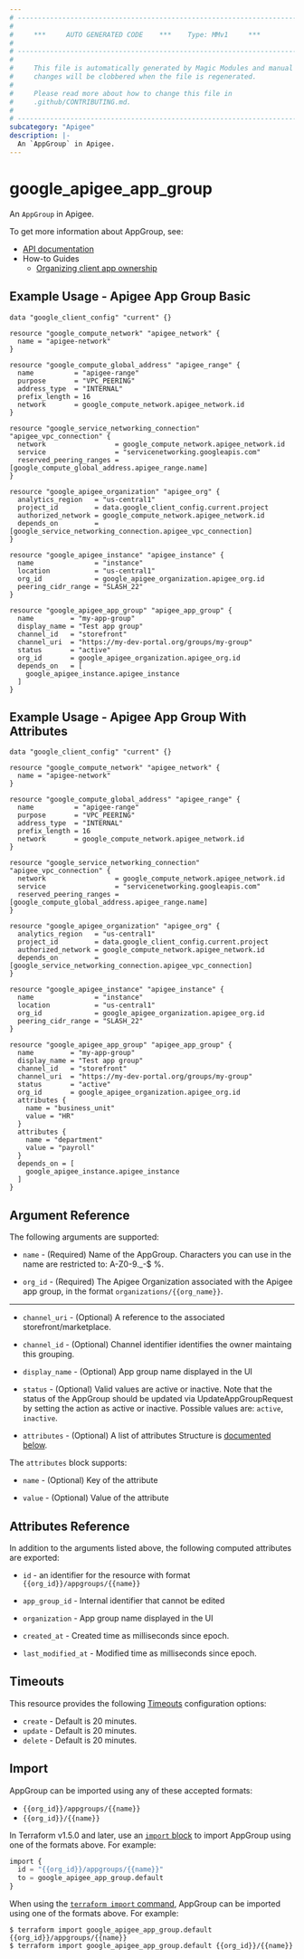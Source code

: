 ```yaml
---
# ----------------------------------------------------------------------------
#
#     ***     AUTO GENERATED CODE    ***    Type: MMv1     ***
#
# ----------------------------------------------------------------------------
#
#     This file is automatically generated by Magic Modules and manual
#     changes will be clobbered when the file is regenerated.
#
#     Please read more about how to change this file in
#     .github/CONTRIBUTING.md.
#
# ----------------------------------------------------------------------------
subcategory: "Apigee"
description: |-
  An `AppGroup` in Apigee.
---
```


# google_apigee_app_group

An `AppGroup` in Apigee.


To get more information about AppGroup, see:

* [API documentation](https://cloud.google.com/apigee/docs/reference/apis/apigee/rest/v1/organizations.appgroups)
* How-to Guides
    * [Organizing client app ownership](https://cloud.google.com/apigee/docs/api-platform/publish/organizing-client-app-ownership)

## Example Usage - Apigee App Group Basic


```hcl
data "google_client_config" "current" {}

resource "google_compute_network" "apigee_network" {
  name = "apigee-network"
}

resource "google_compute_global_address" "apigee_range" {
  name          = "apigee-range"
  purpose       = "VPC_PEERING"
  address_type  = "INTERNAL"
  prefix_length = 16
  network       = google_compute_network.apigee_network.id
}

resource "google_service_networking_connection" "apigee_vpc_connection" {
  network                 = google_compute_network.apigee_network.id
  service                 = "servicenetworking.googleapis.com"
  reserved_peering_ranges = [google_compute_global_address.apigee_range.name]
}

resource "google_apigee_organization" "apigee_org" {
  analytics_region   = "us-central1"
  project_id         = data.google_client_config.current.project
  authorized_network = google_compute_network.apigee_network.id
  depends_on         = [google_service_networking_connection.apigee_vpc_connection]
}

resource "google_apigee_instance" "apigee_instance" {
  name               = "instance"
  location           = "us-central1"
  org_id             = google_apigee_organization.apigee_org.id
  peering_cidr_range = "SLASH_22"
}

resource "google_apigee_app_group" "apigee_app_group" {
  name         = "my-app-group"
  display_name = "Test app group"
  channel_id   = "storefront"
  channel_uri  = "https://my-dev-portal.org/groups/my-group"
  status       = "active"
  org_id       = google_apigee_organization.apigee_org.id
  depends_on   = [
    google_apigee_instance.apigee_instance
  ]
}
```
## Example Usage - Apigee App Group With Attributes


```hcl
data "google_client_config" "current" {}

resource "google_compute_network" "apigee_network" {
  name = "apigee-network"
}

resource "google_compute_global_address" "apigee_range" {
  name          = "apigee-range"
  purpose       = "VPC_PEERING"
  address_type  = "INTERNAL"
  prefix_length = 16
  network       = google_compute_network.apigee_network.id
}

resource "google_service_networking_connection" "apigee_vpc_connection" {
  network                 = google_compute_network.apigee_network.id
  service                 = "servicenetworking.googleapis.com"
  reserved_peering_ranges = [google_compute_global_address.apigee_range.name]
}

resource "google_apigee_organization" "apigee_org" {
  analytics_region   = "us-central1"
  project_id         = data.google_client_config.current.project
  authorized_network = google_compute_network.apigee_network.id
  depends_on         = [google_service_networking_connection.apigee_vpc_connection]
}

resource "google_apigee_instance" "apigee_instance" {
  name               = "instance"
  location           = "us-central1"
  org_id             = google_apigee_organization.apigee_org.id
  peering_cidr_range = "SLASH_22"
}

resource "google_apigee_app_group" "apigee_app_group" {
  name         = "my-app-group"
  display_name = "Test app group"    
  channel_id   = "storefront"
  channel_uri  = "https://my-dev-portal.org/groups/my-group"
  status       = "active"
  org_id       = google_apigee_organization.apigee_org.id
  attributes {
    name = "business_unit"
    value = "HR"
  }
  attributes {
    name = "department"
    value = "payroll"
  }    
  depends_on = [
    google_apigee_instance.apigee_instance
  ]
}
```

## Argument Reference

The following arguments are supported:


* `name` -
  (Required)
  Name of the AppGroup. Characters you can use in the name are restricted to: A-Z0-9._-$ %.

* `org_id` -
  (Required)
  The Apigee Organization associated with the Apigee app group,
  in the format `organizations/{{org_name}}`.


- - -


* `channel_uri` -
  (Optional)
  A reference to the associated storefront/marketplace.

* `channel_id` -
  (Optional)
  Channel identifier identifies the owner maintaing this grouping.

* `display_name` -
  (Optional)
  App group name displayed in the UI

* `status` -
  (Optional)
  Valid values are active or inactive. Note that the status of the AppGroup should be updated via UpdateAppGroupRequest by setting the action as active or inactive.
  Possible values are: `active`, `inactive`.

* `attributes` -
  (Optional)
  A list of attributes
  Structure is [documented below](#nested_attributes).


<a name="nested_attributes"></a>The `attributes` block supports:

* `name` -
  (Optional)
  Key of the attribute

* `value` -
  (Optional)
  Value of the attribute

## Attributes Reference

In addition to the arguments listed above, the following computed attributes are exported:

* `id` - an identifier for the resource with format `{{org_id}}/appgroups/{{name}}`

* `app_group_id` -
  Internal identifier that cannot be edited

* `organization` -
  App group name displayed in the UI

* `created_at` -
  Created time as milliseconds since epoch.

* `last_modified_at` -
  Modified time as milliseconds since epoch.


## Timeouts

This resource provides the following
[Timeouts](https://developer.hashicorp.com/terraform/plugin/sdkv2/resources/retries-and-customizable-timeouts) configuration options:

- `create` - Default is 20 minutes.
- `update` - Default is 20 minutes.
- `delete` - Default is 20 minutes.

## Import


AppGroup can be imported using any of these accepted formats:

* `{{org_id}}/appgroups/{{name}}`
* `{{org_id}}/{{name}}`


In Terraform v1.5.0 and later, use an [`import` block](https://developer.hashicorp.com/terraform/language/import) to import AppGroup using one of the formats above. For example:

```tf
import {
  id = "{{org_id}}/appgroups/{{name}}"
  to = google_apigee_app_group.default
}
```

When using the [`terraform import` command](https://developer.hashicorp.com/terraform/cli/commands/import), AppGroup can be imported using one of the formats above. For example:

```
$ terraform import google_apigee_app_group.default {{org_id}}/appgroups/{{name}}
$ terraform import google_apigee_app_group.default {{org_id}}/{{name}}
```
